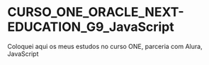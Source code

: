 # CURSO_ONE_ORACLE_NEXT-EDUCATION_G9_JavaScript
Coloquei aqui os meus estudos no curso ONE, parceria com Alura, JavaScript
